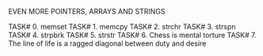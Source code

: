 EVEN MORE POINTERS, ARRAYS AND STRINGS

TASK# 0. memset
TASK# 1. memcpy
TASK# 2. strchr
TASK# 3. strspn
TASK# 4. strpbrk
TASK# 5. strstr
TASK# 6. Chess is mental torture
TASK# 7. The line of life is a ragged diagonal between duty and desire
